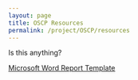 ```yaml
---
layout: page
title: OSCP Resources
permalink: /project/OSCP/resources
---
```


Is this anything?

[Microsoft Word Report Template](projects/OSCP/PWKv1-Report.docx)

